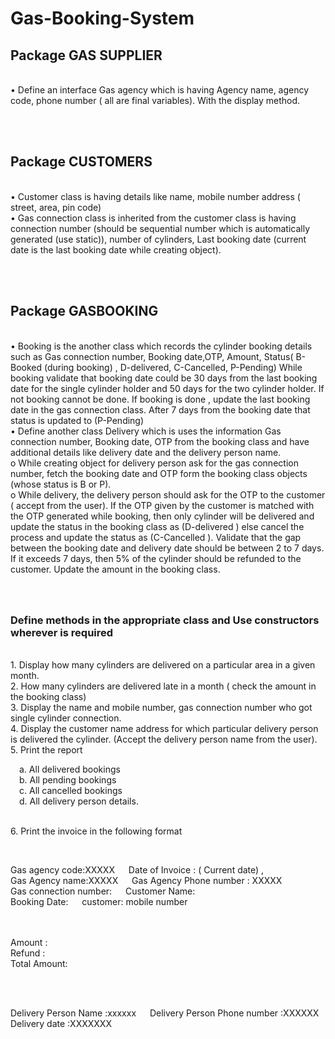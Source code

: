 # Gas-Booking-System

<h2>Package GAS SUPPLIER</h2>
<br>•	Define an interface Gas agency which is having  Agency name, agency code, phone number ( all are final variables). With the display method.

<br><br><h2>Package CUSTOMERS</h2>
<br>•	Customer class is  having details like  name, mobile number  address ( street, area,  pin code) 
<br>•	Gas connection class is inherited from the customer class is having connection number (should be  sequential number which is automatically generated (use static)), number of cylinders, Last booking date (current date is the last booking date while creating object). 

<br><br><h2>Package GASBOOKING</h2>
<br>•	Booking is the another class which records the cylinder booking details  such as Gas connection number, Booking date,OTP, Amount, Status( B-Booked (during booking) , D-delivered, C-Cancelled, P-Pending) While booking validate that booking date could be 30 days from the last booking date for the single cylinder holder and 50 days for the two cylinder holder. If not booking cannot be done. If booking is done , update the last booking date  in the gas connection class. After 7 days from the booking date that status is updated to (P-Pending)
<br>•	Define another class Delivery which is uses the information Gas connection number, Booking date, OTP  from the booking class and have  additional details like delivery date and the delivery person name.
<br>o	While creating object for delivery person ask for the gas connection number, fetch the booking date and OTP form the booking class objects (whose status is B or P). 
<br>o	While delivery, the delivery person should ask for the OTP to the customer ( accept from the user). If the OTP given by the customer is matched with the OTP generated while booking, then only  cylinder will be delivered and update the status in the booking class as  (D-delivered ) else cancel the process and update the status as (C-Cancelled ).  Validate that the gap between the booking date and delivery date should be between 2 to 7 days.  If it exceeds 7 days, then 5% of the cylinder should be refunded to the customer. Update the amount in the booking class.

<h3><br><br>Define methods in the appropriate class and Use constructors wherever is required</h3>

<br>1.	Display how many cylinders are delivered on a particular area in a given month.
<br>2.	How many cylinders are delivered late in a month ( check the amount in the booking  class)
<br>3.	Display the name and mobile number, gas connection number who got single cylinder connection.
<br>4.	Display the customer name address for which particular delivery person is delivered the cylinder. (Accept the delivery person name from the user).
<br>5.	Print the report 
<br>  <p> &emsp;a.	All delivered bookings
<br>  &emsp;b.	All pending bookings
<br>  &emsp;c.	All cancelled bookings
<br>  &emsp;d.	All delivery person details.</p>

<br>6.	Print the invoice in the following format

<br></p>Gas agency code:XXXXX     &emsp; Date of Invoice : ( Current date)                                                                                                                                                                                                                                                                                                                                                                                                      ,
<br>Gas Agency name:XXXXX		&emsp; Gas Agency Phone number : XXXXX
<br>Gas connection number:		&emsp; Customer Name:
<br>Booking Date:			&emsp; 	customer: mobile number</p>


<br><br>Amount :
<br>Refund :
<br>Total Amount:

<br><br><p>Delivery Person Name :xxxxxx			&emsp; Delivery  Person Phone number :XXXXXX
<br>Delivery date :XXXXXXX</p>


